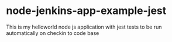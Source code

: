 # node-jenkins-app-example-jest
This is my helloworld node js application with jest tests to be run automatically on checkin to code base
